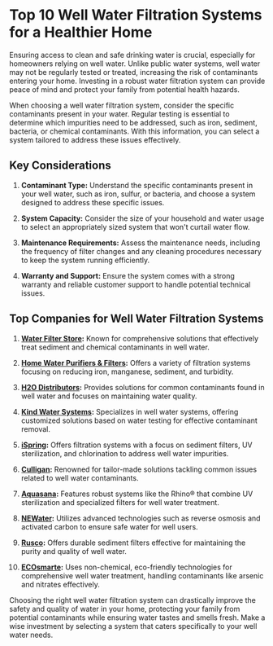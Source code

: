 # Top 10 Well Water Filtration Systems for a Healthier Home

Ensuring access to clean and safe drinking water is crucial, especially for homeowners relying on well water. Unlike public water systems, well water may not be regularly tested or treated, increasing the risk of contaminants entering your home. Investing in a robust water filtration system can provide peace of mind and protect your family from potential health hazards.

When choosing a well water filtration system, consider the specific contaminants present in your water. Regular testing is essential to determine which impurities need to be addressed, such as iron, sediment, bacteria, or chemical contaminants. With this information, you can select a system tailored to address these issues effectively.

## Key Considerations

1. **Contaminant Type:** Understand the specific contaminants present in your well water, such as iron, sulfur, or bacteria, and choose a system designed to address these specific issues.
   
2. **System Capacity:** Consider the size of your household and water usage to select an appropriately sized system that won't curtail water flow.

3. **Maintenance Requirements:** Assess the maintenance needs, including the frequency of filter changes and any cleaning procedures necessary to keep the system running efficiently.

4. **Warranty and Support:** Ensure the system comes with a strong warranty and reliable customer support to handle potential technical issues.

## Top Companies for Well Water Filtration Systems

1. **[Water Filter Store](/dir/water_filter_store):** Known for comprehensive solutions that effectively treat sediment and chemical contaminants in well water.

2. **[Home Water Purifiers & Filters](/dir/home_water_purifiers__filters):** Offers a variety of filtration systems focusing on reducing iron, manganese, sediment, and turbidity.

3. **[H2O Distributors](/dir/h2o_distributors):** Provides solutions for common contaminants found in well water and focuses on maintaining water quality.

4. **[Kind Water Systems](/dir/kind_water_systems):** Specializes in well water systems, offering customized solutions based on water testing for effective contaminant removal.

5. **[iSpring](/dir/ispring):** Offers filtration systems with a focus on sediment filters, UV sterilization, and chlorination to address well water impurities.

6. **[Culligan](/dir/culligan):** Renowned for tailor-made solutions tackling common issues related to well water contaminants.

7. **[Aquasana](/dir/aquasana):** Features robust systems like the Rhino® that combine UV sterilization and specialized filters for well water treatment.

8. **[NEWater](/dir/newater):** Utilizes advanced technologies such as reverse osmosis and activated carbon to ensure safe water for well users.

9. **[Rusco](/dir/rusco):** Offers durable sediment filters effective for maintaining the purity and quality of well water.

10. **[ECOsmarte](/dir/ecosmarte):** Uses non-chemical, eco-friendly technologies for comprehensive well water treatment, handling contaminants like arsenic and nitrates effectively.

Choosing the right well water filtration system can drastically improve the safety and quality of water in your home, protecting your family from potential contaminants while ensuring water tastes and smells fresh. Make a wise investment by selecting a system that caters specifically to your well water needs.